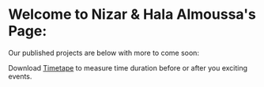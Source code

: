 # Welcome to Nizar & Hala Almoussa's Page:

Our published projects are below with more to come soon:

Download [Timetape] to measure time duration before or after you exciting events.

[timetape]: https://play.google.com/store/apps/details?id=com.nhalmoussa.timetape&hl=en_US&gl=US
